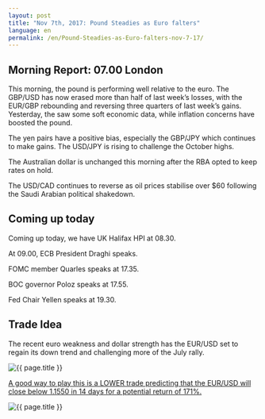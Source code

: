 ```yaml
---
layout: post
title: "Nov 7th, 2017: Pound Steadies as Euro falters"
language: en
permalink: /en/Pound-Steadies-as-Euro-falters-nov-7-17/
---
```

## Morning Report: 07.00 London

This morning, the pound is performing well relative to the euro. The GBP/USD has now erased more than half of last week’s losses, with the EUR/GBP rebounding and reversing three quarters of last week’s gains. Yesterday, the saw some soft economic data, while inflation concerns have boosted the pound. 

The yen pairs have a positive bias, especially the GBP/JPY which continues to make gains. The USD/JPY is rising to challenge the October highs.    

The Australian dollar is unchanged this morning after the RBA opted to keep rates on hold. 

The USD/CAD continues to reverse as oil prices stabilise over $60 following the Saudi Arabian political shakedown. 


## Coming up today 

Coming up today, we have UK Halifax HPI at 08.30. 

At 09.00, ECB President Draghi speaks. 

FOMC member Quarles speaks at 17.35. 

BOC governor Poloz speaks at 17.55. 

Fed Chair Yellen speaks at 19.30. 

## Trade Idea

The recent euro weakness and dollar strength has the EUR/USD set to regain its down trend and challenging more of the July rally. 

<img class="post-image" src="{{ site.url }}/images/nov/2017-11-07_07-10-39.jpg" alt="{{ page.title }}" title="{{ page.title }}">

<a href="%LINK%%?currency=GBP&market=forex&underlying=frxEURUSD&formname=higherlower&duration_amount=14&duration_units=d&amount=10&amount_type=payout&expiry_type=duration&barrier=1.1550" target="_blank">A good way to play this is a LOWER trade predicting that the EUR/USD will close below 1.1550 in 14 days for a potential return of 171%.</a>

<img class="post-image" src="{{ site.url }}/images/nov/2017-11-07_07-13-44.jpg" alt="{{ page.title }}" title="{{ page.title }}">
